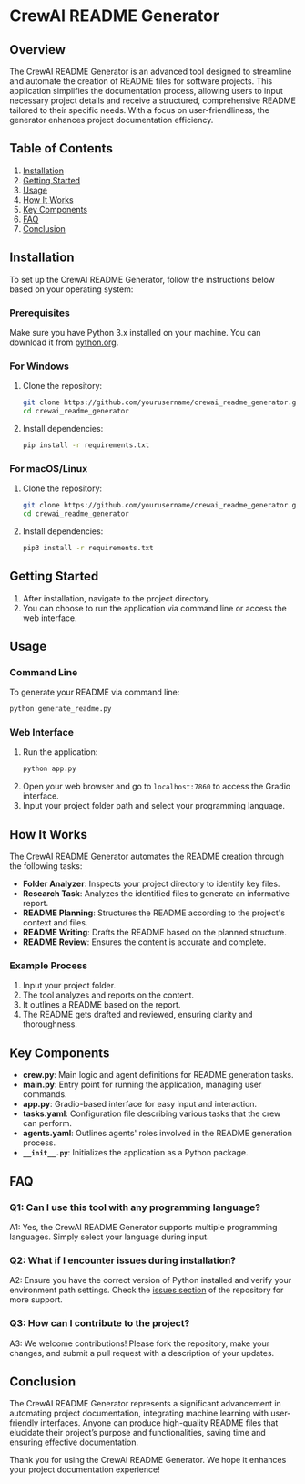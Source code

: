 # CrewAI README Generator

## Overview
The CrewAI README Generator is an advanced tool designed to streamline and automate the creation of README files for software projects. This application simplifies the documentation process, allowing users to input necessary project details and receive a structured, comprehensive README tailored to their specific needs. With a focus on user-friendliness, the generator enhances project documentation efficiency.

## Table of Contents
1. [Installation](#installation)
2. [Getting Started](#getting-started)
3. [Usage](#usage)
4. [How It Works](#how-it-works)
5. [Key Components](#key-components)
6. [FAQ](#faq)
7. [Conclusion](#conclusion)

## Installation
To set up the CrewAI README Generator, follow the instructions below based on your operating system:

### Prerequisites
Make sure you have Python 3.x installed on your machine. You can download it from [python.org](https://www.python.org/downloads/).

### For Windows
1. Clone the repository:
   ```bash
   git clone https://github.com/yourusername/crewai_readme_generator.git
   cd crewai_readme_generator
   ```
2. Install dependencies:
   ```bash
   pip install -r requirements.txt
   ```

### For macOS/Linux
1. Clone the repository:
   ```bash
   git clone https://github.com/yourusername/crewai_readme_generator.git
   cd crewai_readme_generator
   ```
2. Install dependencies:
   ```bash
   pip3 install -r requirements.txt
   ```

## Getting Started
1. After installation, navigate to the project directory.
2. You can choose to run the application via command line or access the web interface.

## Usage
### Command Line
To generate your README via command line:
```bash
python generate_readme.py
```

### Web Interface
1. Run the application:
   ```bash
   python app.py
   ```
2. Open your web browser and go to `localhost:7860` to access the Gradio interface.
3. Input your project folder path and select your programming language.

## How It Works
The CrewAI README Generator automates the README creation through the following tasks:
- **Folder Analyzer**: Inspects your project directory to identify key files.
- **Research Task**: Analyzes the identified files to generate an informative report.
- **README Planning**: Structures the README according to the project's context and files.
- **README Writing**: Drafts the README based on the planned structure.
- **README Review**: Ensures the content is accurate and complete.

### Example Process
1. Input your project folder.
2. The tool analyzes and reports on the content.
3. It outlines a README based on the report.
4. The README gets drafted and reviewed, ensuring clarity and thoroughness.

## Key Components
- **crew.py**: Main logic and agent definitions for README generation tasks.
- **main.py**: Entry point for running the application, managing user commands.
- **app.py**: Gradio-based interface for easy input and interaction.
- **tasks.yaml**: Configuration file describing various tasks that the crew can perform.
- **agents.yaml**: Outlines agents' roles involved in the README generation process.
- **`__init__.py`**: Initializes the application as a Python package.

## FAQ
### Q1: Can I use this tool with any programming language?
A1: Yes, the CrewAI README Generator supports multiple programming languages. Simply select your language during input.

### Q2: What if I encounter issues during installation?
A2: Ensure you have the correct version of Python installed and verify your environment path settings. Check the [issues section](https://github.com/yourusername/crewai_readme_generator/issues) of the repository for more support.

### Q3: How can I contribute to the project?
A3: We welcome contributions! Please fork the repository, make your changes, and submit a pull request with a description of your updates.

## Conclusion
The CrewAI README Generator represents a significant advancement in automating project documentation, integrating machine learning with user-friendly interfaces. Anyone can produce high-quality README files that elucidate their project’s purpose and functionalities, saving time and ensuring effective documentation.

Thank you for using the CrewAI README Generator. We hope it enhances your project documentation experience!
